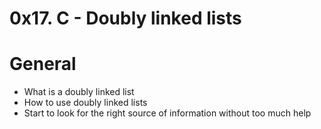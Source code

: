 # 0x17. C - Doubly linked lists
# General
* What is a doubly linked list
* How to use doubly linked lists
* Start to look for the right source of information without too much help
